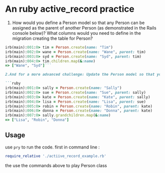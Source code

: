 # An ruby active_record practice  

1. How would you define a Person model so that any Person can be assigned as the parent of another Person (as demonstrated in the Rails console below)? What columns would you need to define in the migration creating the table for Person?

```ruby
irb(main):001:0> tim = Person.create(name: "Tim")
irb(main):002:0> wane = Person.create(name: "Wane", parent: tim)
irb(main):003:0> syd = Person.create(name: "Syd", parent: tim)
irb(main):004:0> tim.children.map(&:name)
=> ["Wane", "Syd"]```

2.And for a more advanced challenge: Update the Person model so that you can also get a list of all of a person’s grandchildren, as illustrated below. Would you need to make any changes to the corresponding table in the database?

```ruby
irb(main):001:0> sally = Person.create(name: "Sally")
irb(main):002:0> sue = Person.create(name: "Sue", parent: sally)
irb(main):003:0> kate = Person.create(name: "Kate", parent: sally)
irb(main):004:0> lisa = Person.create(name: "Lisa", parent: sue)
irb(main):005:0> robin = Person.create(name: "Robin", parent: kate)
irb(main):006:0> donna = Person.create(name: "Donna", parent: kate)
irb(main):007:0> sally.grandchildren.map(&:name)
=> ["Lisa", "Robin", "Donna"]
```

## Usage
use `pry` to run the code.
first in command line :
```ruby
require_relative './actiive_record_example.rb'
```
the use the commands above to play Person class

